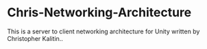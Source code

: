 # Chris-Networking-Architecture
This is a server to client networking architecture for Unity written by Christopher Kalitin..
